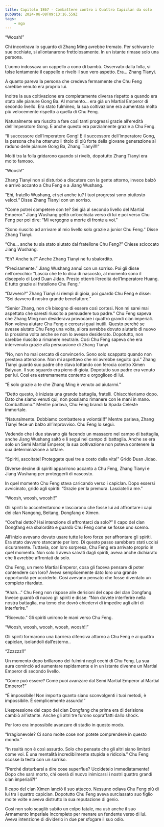 ```yaml
---
title: Capitolo 1867 - Combattere contro i Quattro Capiclan da solo
pubDate: 2024-08-08T09:13:16.559Z
tags:
    - mga
---
```



“Woosh!”


Chi incontrava lo sguardo di Zhang Ming avrebbe tremato. Per schivare le sue occhiate, si allontanarono frettolosamente. In un istante rimase solo una persona.


L’uomo indossava un cappello a cono di bambù. Osservato dalla folla, si tolse lentamente il cappello e rivelò il suo vero aspetto. Era… Zhang Tianyi.


A quanto pareva la persona che credeva fermamente che Chu Feng sarebbe venuto era proprio lui.


Inoltre la sua coltivazione era completamente diversa rispetto a quando era stato alle pianure Gong Ba. Al momento… era già un Martial Emperor di secondo livello. Era stato fulmineo, la sua coltivazione era aumentata molto più velocemente rispetto a quella di Chu Feng.


Naturalmente era riuscito a fare così tanti progressi grazie all’eredità dell’Imperatore Gong. E anche questo era parzialmente grazie a Chu Feng.

“Il successore dell’Imperatore Gong! È il successore dell’Imperatore Gong, la persona che ha ottenuto il titolo di più forte della giovane generazione al raduno delle pianure Gong Ba, Zhang Tianyi!!!”


Molti tra la folla gridarono quando si rivelò, dopotutto Zhang Tianyi era molto famoso.


“Woosh!”


Zhang Tianyi non si disturbò a discutere con la gente attorno, invece balzò e arrivò accanto a Chu Feng e a Jiang Wushang.

“Ehi, fratello Wushang, ci sei anche tu? I tuoi progressi sono piuttosto veloci.” Disse Zhang Tianyi con un sorriso.

“Come potrei competere con te? Sei già al secondo livello del Martial Emperor.” Jiang Wushang gettò un’occhiata verso di lui e poi verso Chu Feng per poi dire: “Mi vergogno a morte di fronte a voi.”

“Sono riuscito ad arrivare al mio livello solo grazie a junior Chu Feng.” Disse Zhang Tianyi.


“Che… anche tu sia stato aiutato dal fratellone Chu Feng?” Chiese scioccato Jiang Wushang.

“Eh? Anche tu?” Anche Zhang Tianyi ne fu sbalordito.

“Precisamente.” Jiang Wushang annuì con un sorriso. Poi gli disse nell’orecchio: “Lascia che te lo dica di nascosto, al momento sono il discepolo di Lord Duan Jidao. Presto otterrò l’eredità dell’Imperatore Huang. E tutto grazie al fratellone Chu Feng.”


“Davvero?” Zhang Tianyi si riempì di gioia, poi guardò Chu Feng e disse: “Sei davvero il nostro grande benefattore.”

“Senior Zhang, non c’è bisogno di essere così cortesi. Non mi sarei mai aspettato che saresti riuscito a persuadere tuo padre.” Chu Feng sapeva che Zhang Ming non desiderava provocare i quattro grandi clan imperiali. Non voleva aiutare Chu Feng e cercarsi guai inutili. Questo perché se avesse aiutato Chu Feng una volta, allora avrebbe dovuto aiutarlo di nuovo la prossima volta anche se non lo avesse desiderato. Dopotutto, non sarebbe riuscito a rimanere neutrale. Così Chu Feng sapeva che era intervenuto grazie alla persuasione di Zhang Tianyi.

“No, non ho mai cercato di convincerlo. Sono solo scappato quando non prestava attenzione. Non mi aspettavo che mi avrebbe seguito qui.” Zhang Tianyi guardò suo padre che stava lottando con ferocia contro Ximen Baiyuan. Il suo sguardo era pieno di gioia. Dopotutto suo padre era venuto per lui. Così era estremamente contento e orgoglioso di lui.


“È solo grazie a te che Zhang Ming è venuto ad aiutarmi.”

“Detto questo, è iniziata una grande battaglia, fratelli. Chiacchieriamo dopo. Dato che siamo venuti qui, non possiamo rimanere con le mani in mano. Combattiamo.” Mentre parlava, Chu Feng brandì la Spada Celeste Immortale.

“Naturalmente. Dobbiamo combattere a volontà!!!” Mentre parlava, Zhang Tianyi fece un balzo all’improvviso. Chu Feng lo seguì.


Vedendo che i due stavano già facendo un massacro nel campo di battaglia, anche Jiang Wushang saltò e li seguì nel campo di battaglia. Anche se era solo un Semi Martial Emperor, la sua coltivazione non poteva contenere la sua determinazione a lottare.

“Spiriti, ascoltate! Proteggete quei tre a costo della vita!” Gridò Duan Jidao.


Diverse decine di spiriti apparirono accanto a Chu Feng, Zhang Tianyi e Jiang Wushang per proteggerli di nascosto.


In quel momento Chu Feng stava caricando verso i capiclan. Dopo essersi avvicinato, gridò agli spiriti: “Grazie per la premura. Lasciateli a me.”


“Woosh, woosh, woosh!!”


Gli spiriti lo accontentarono e lasciarono che fosse lui ad affrontare i capi dei clan Nangong, Beitang, Dongfang e Ximen.

“Cos’hai detto? Hai intenzione di affrontarci da solo?” Il capo del clan Dongfang era sbalordito e guardò Chu Feng come se fosse uno scemo.


All’inizio avevano dovuto usare tutte le loro forze per affrontare gli spiriti. Era stato davvero stancante per loro. Di questo passo sarebbero stati uccisi sicuramente. Tuttavia, con loro sorpresa, Chu Feng era arrivato proprio in quel momento. Non solo li aveva salvati dagli spiriti, aveva anche dichiarato che li avrebbe affrontati da solo.

Chu Feng, un mero Martial Emperor, cosa gli faceva pensare di poter contendere con loro? Aveva semplicemente dato loro una grande opportunità per ucciderlo. Così avevano pensato che fosse diventato un completo ritardato.

“Ahah…” Chu Feng non rispose alle derisioni del capo del clan Dongfang. Invece guardò di nuovo gli spiriti e disse: “Non dovete interferire nella nostra battaglia, ma temo che dovrò chiedervi di impedire agli altri di interferire.”

“Ricevuto.” Gli spiriti unirono le mani verso Chu Feng.

“Woosh, woosh, woosh, woosh, woosh!!”


Gli spiriti formarono una barriera difensiva attorno a Chu Feng e ai quattro capiclan, isolandoli dall’esterno..


“Zzzzzz!!”


Un momento dopo brillarono dei fulmini negli occhi di Chu Feng. La sua aura cominciò ad aumentare rapidamente e in un istante divenne un Martial Emperor di secondo livello.

“Come può essere? Come puoi avanzare dal Semi Martial Emperor al Martial Emperor?”


“È impossibile! Non importa quanto siano sconvolgenti i tuoi metodi, è impossibile. È semplicemente assurdo!”


L’espressione del capo del clan Dongfang che prima era di derisione cambiò all’istante. Anche gli altri tre furono sopraffatti dallo shock.


Per loro era impossibile avanzare di stadio in questo modo.

“Irragionevole? Ci sono molte cose non potete comprendere in questo mondo.”


“In realtà non è così assurdo. Solo che pensate che gli altri siano limitati come voi. È una mentalità incredibilmente stupida e ridicola.” Chu Feng scosse la testa con un sorriso.


“Perché disturbarsi a dire cose superflue? Uccidetelo immediatamente! Dopo che sarà morto, chi oserà di nuovo inimicarsi i nostri quattro grandi clan imperiali?!”


Il capo del clan Ximen lanciò il suo attacco. Nessuno odiava Chu Feng più di lui tra i quattro capiclan. Dopotutto Chu Feng aveva surclassato suo figlio molte volte e aveva distrutto la sua reputazione di genio.

Così non solo scagliò subito un colpo fatale, ma usò anche il suo Armamento Imperiale Incompleto per menare un fendente verso di lui. Aveva intenzione di dividerlo in due per sfogare il suo odio.





